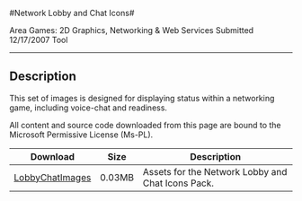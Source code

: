 #Network Lobby and Chat Icons#

Area
Games: 2D Graphics, Networking & Web Services
Submitted
12/17/2007
Tool

---

## Description

This set of images is designed for displaying status within a networking game, including voice-chat and readiness.


All content and source code downloaded from this page are bound to the Microsoft Permissive License (Ms-PL).

Download | Size | Description
---|---|---|
[LobbyChatImages](https://github.com/simondarksidej/XNAGameStudio/tree/master/Samples/LobbyChatImages) | 0.03MB | Assets for the Network Lobby and Chat Icons Pack. 